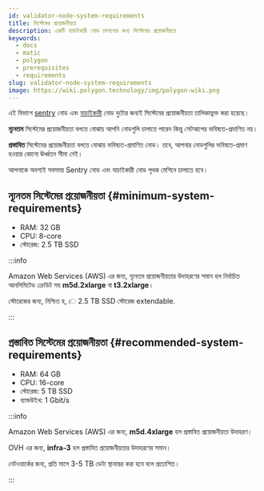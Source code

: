 ```yaml
---
id: validator-node-system-requirements
title: সিস্টেমের প্রয়োজনীয়তা
description: একটি যাচাইকারী নোড চালানোর জন্য সিস্টেমের প্রয়োজনীয়তা
keywords:
  - docs
  - matic
  - polygon
  - prerequisites
  - requirements
slug: validator-node-system-requirements
image: https://wiki.polygon.technology/img/polygon-wiki.png
---
```


এই বিভাগে [sentry](/docs/maintain/glossary.md#sentry) নোড এবং [যাচাইকারী](/docs/maintain/glossary.md#validator) নোড দুটোর জন্যই সিস্টেমের প্রয়োজনীয়তা তালিকাভুক্ত করা হয়েছে।

**ন্যূনতম** সিস্টেমের প্রয়োজনীয়তা বলতে বোঝায় আপনি নোডগুলি চালাতে পারেন কিন্তু সেটআপের ভবিষ্যত-প্রমাণিত নয়।

**প্রস্তাবিত** সিস্টেমের প্রয়োজনীয়তা বলতে বোঝায় ভবিষ্যত-প্রমাণিত নোড। তবে, আপনার নোডগুলির ভবিষ্যত-প্রমাণ হওয়ার কোনো ঊর্ধ্বতন সীমা নেই।

আপনাকে অবশ্যই সবসময় Sentry নোড এবং যাচাইকারী নোড পৃথক মেশিনে চালাতে হবে।

## ন্যূনতম সিস্টেমের প্রয়োজনীয়তা {#minimum-system-requirements}

* RAM: 32 GB
* CPU: 8-core
* স্টোরেজ: 2.5 TB SSD

:::info

Amazon Web Services (AWS) এর জন্য, ন্যূনতম প্রয়োজনীয়তার উদাহরণের সমান হল নির্বাচিত আনলিমিটেড ক্রেডিট সহ **m5d.2xlarge** বা **t3.2xlarge**।

স্টোরেজের জন্য, নিশ্চিত হ, ে 2.5 TB SSD স্টোরেজ extendable.

:::

## প্রস্তাবিত সিস্টেমের প্রয়োজনীয়তা {#recommended-system-requirements}

* RAM: 64 GB
* CPU: 16-core
* স্টোরেজ: 5 TB SSD
* ব্যান্ডউইথ: 1 Gbit/s

:::info

Amazon Web Services (AWS) এর জন্য, **m5d.4xlarge** হল প্রস্তাবিত প্রয়োজনীয়তা উদাহরণ।

OVH এর জন্য, **infra-3** হল প্রস্তাবিত প্রয়োজনীয়তার উদাহরণের সমান।

নেটওয়ার্কের জন্য, প্রতি মাসে 3-5 TB ডেটা স্থানান্তর করা হবে বলে প্রত্যাশিত।

:::
